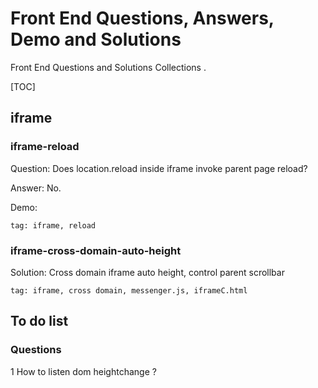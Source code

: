 # Front End Questions, Answers, Demo and Solutions

Front End Questions and Solutions Collections .

[TOC]

## iframe

### iframe-reload 

Question: Does location.reload inside iframe invoke parent page reload?

Answer:  No. 

Demo: 

`tag: iframe, reload`


### iframe-cross-domain-auto-height


Solution: Cross domain iframe auto height, control parent scrollbar

`tag: iframe, cross domain, messenger.js, iframeC.html`



## To do list

### Questions

1 How to listen dom heightchange ?

